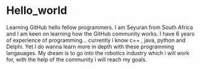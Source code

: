 # Hello_world
Learning GitHub
hello fellow programmers. I am Seyuran from South Africa and I am keen on learning how the GitHub community works.
I have 6 years of experience of programming... currently i know c++ , java, python and Delphi. Yet I do wanna learn more in depth with
these programming langauages. My dream is to go into the robotics industry which i will work for, with the help of the community i will 
reach my goals.
